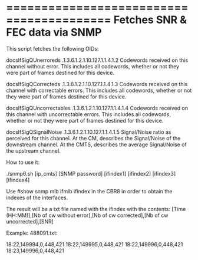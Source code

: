 =========================================
Fetches SNR & FEC data via SNMP
=========================================

This script fetches the following OIDs:

docsIfSigQUnerroreds	.1.3.6.1.2.1.10.127.1.1.4.1.2
	Codewords received on this channel without error.
 	This includes all codewords, whether or not they
 	were part of frames destined for this device.

docsIfSigQCorrecteds	.1.3.6.1.2.1.10.127.1.1.4.1.3
	Codewords received on this channel with correctable
 	errors. This includes all codewords, whether or not
 	they were part of frames destined for this device.

docsIfSigQUncorrectables  	.1.3.6.1.2.1.10.127.1.1.4.1.4
	Codewords received on this channel with uncorrectable
 	errors. This includes all codewords, whether or not
 	they were part of frames destined for this device.

docsIfSigQSignalNoise	.1.3.6.1.2.1.10.127.1.1.4.1.5
	Signal/Noise ratio as perceived for this channel.
 	At the CM, describes the Signal/Noise of the downstream
 	channel.  At the CMTS, describes the average Signal/Noise
 	of the upstream channel.

How to use it:

./snmp6.sh [ip_cmts] [SNMP password] [ifindex1] [ifindex2] [ifindex3] [ifindex4]

Use #show snmp mib ifmib ifindex in the CBR8 in order to obtain the indexes of the interfaces.

The result will be a txt file named with the ifindex with the contents:
[Time (HH:MM)],[Nb of cw without error],[Nb of cw corrected],[Nb of cw uncorrected],[SNR]

Example: 488091.txt:

18:22,149994,0,448,421
18:22,149995,0,448,421
18:22,149996,0,448,421
18:23,149996,0,448,421


